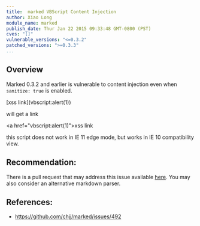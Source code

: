 ```yaml
---
title:  marked VBScript Content Injection
author: Xiao Long
module_name: marked
publish_date: Thur Jan 22 2015 09:33:48 GMT-0800 (PST) 
cves: "[]"
vulnerable_versions: "<=0.3.2"
patched_versions: ">=0.3.3"
...
```


## Overview

Marked 0.3.2 and earlier is vulnerable to content injection even when `sanitize: true` is enabled.

\[xss link](vbscript:alert(1&#41;)

will get a link

&lt;a href="vbscript:alert(1)">xss link</a>

this script does not work in IE 11 edge mode, but works in IE 10 compatibility view.

## Recommendation:

There is a pull request that may address this issue available [here](https://github.com/chjj/marked/pull/537). You may also consider an alternative markdown parser.


## References:
- https://github.com/chjj/marked/issues/492


